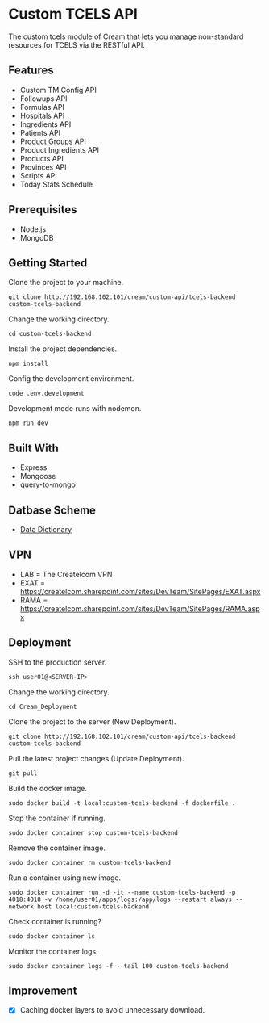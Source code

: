 # Custom TCELS API

The custom tcels module of Cream that lets you manage non-standard resources for TCELS via the RESTful API.

## Features

- Custom TM Config API
- Followups API
- Formulas API
- Hospitals API
- Ingredients API
- Patients API
- Product Groups API
- Product Ingredients API
- Products API
- Provinces API
- Scripts API
- Today Stats Schedule

## Prerequisites

- Node.js
- MongoDB

## Getting Started

Clone the project to your machine.

```
git clone http://192.168.102.101/cream/custom-api/tcels-backend custom-tcels-backend
```

Change the working directory.

```
cd custom-tcels-backend
```

Install the project dependencies.

```
npm install
```

Config the development environment.

```
code .env.development
```

Development mode runs with nodemon. 

```
npm run dev
```

## Built With

- Express
- Mongoose
- query-to-mongo

## Datbase Scheme

- [Data Dictionary](https://createlcom.sharepoint.com/sites/DevTeam/Shared%20Documents/Forms/AllItems.aspx?id=%2Fsites%2FDevTeam%2FShared%20Documents%2FCream%2FModules%2FCustom%20Rama)

## VPN

- LAB = The Createlcom VPN
- EXAT = https://createlcom.sharepoint.com/sites/DevTeam/SitePages/EXAT.aspx
- RAMA = https://createlcom.sharepoint.com/sites/DevTeam/SitePages/RAMA.aspx

## Deployment

SSH to the production server.

```
ssh user01@<SERVER-IP>
```

Change the working directory.

```
cd Cream_Deployment
```

Clone the project to the server (New Deployment).

```
git clone http://192.168.102.101/cream/custom-api/tcels-backend custom-tcels-backend
```

Pull the latest project changes (Update Deployment).

```
git pull
```

Build the docker image.
```
sudo docker build -t local:custom-tcels-backend -f dockerfile .
```

Stop the container if running.
```
sudo docker container stop custom-tcels-backend
```

Remove the container image.
```
sudo docker container rm custom-tcels-backend
```

Run a container using new image.
```
sudo docker container run -d -it --name custom-tcels-backend -p 4018:4018 -v /home/user01/apps/logs:/app/logs --restart always --network host local:custom-tcels-backend
```

Check container is running?
```
sudo docker container ls
```

Monitor the container logs.
```
sudo docker container logs -f --tail 100 custom-tcels-backend
```

## Improvement

- [x] Caching docker layers to avoid unnecessary download.
